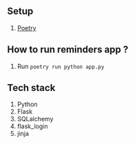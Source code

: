 ## Setup

1. [Poetry](../README.md)

## How to run reminders app ?

1. Run `poetry run python app.py`

## Tech stack

1. Python
2. Flask
3. SQLalchemy
4. flask_login
5. jinja

